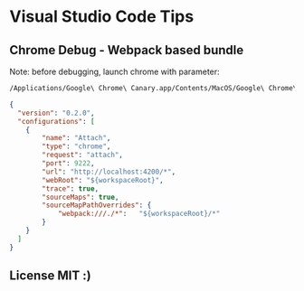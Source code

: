 # Visual Studio Code Tips

## Chrome Debug - Webpack based bundle
Note: before debugging, launch chrome with parameter:
```sh
/Applications/Google\ Chrome\ Canary.app/Contents/MacOS/Google\ Chrome\ Canary --remote-debugging-port=9222
```
```json
{
  "version": "0.2.0",
  "configurations": [
    {
        "name": "Attach",
        "type": "chrome",
        "request": "attach",
        "port": 9222,
        "url": "http://localhost:4200/*",
        "webRoot": "${workspaceRoot}",
        "trace": true,
        "sourceMaps": true,
        "sourceMapPathOverrides": {
            "webpack:///./*":   "${workspaceRoot}/*"
        }
    }
  ]
}
```

## License MIT :)
